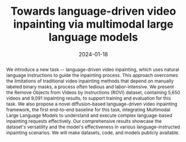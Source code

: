 ---
# Documentation: https://wowchemy.com/docs/managing-content/

title: "Towards language-driven video inpainting via multimodal large language models"
authors: [Jianzong Wu, Xiangtai Li, Chenyang Si, Shangchen Zhou, Jingkang Yang, Jiangning Zhang, Yining Li, Kai Chen, Yunhai Tong, Ziwei Liu, Chen Change Loy]
date: 2024-01-18
doi: ""

# Schedule page publish date (NOT publication's date).
publishDate: 2024-01-18

# Publication type.
# Legend: 0 = Uncategorized; 1 = Conference paper; 2 = Journal article;
# 3 = Preprint / Working Paper; 4 = Report; 5 = Book; 6 = Book section;
# 7 = Thesis; 8 = Patent
publication_types: ["1"]

# Publication name and optional abbreviated publication name.
publication: "*Proceedings of the IEEE/CVF Conference on Computer Vision and Pattern Recognition*"
publication_short: "*CVPR, 2024*"

abstract: "We introduce a new task -- language-driven video inpainting, which uses natural language instructions to guide the inpainting process. This approach overcomes the limitations of traditional video inpainting methods that depend on manually labeled binary masks, a process often tedious and labor-intensive. We present the Remove Objects from Videos by Instructions (ROVI) dataset, containing 5,650 videos and 9,091 inpainting results, to support training and evaluation for this task. We also propose a novel diffusion-based language-driven video inpainting framework, the first end-to-end baseline for this task, integrating Multimodal Large Language Models to understand and execute complex language-based inpainting requests effectively. Our comprehensive results showcase the dataset's versatility and the model's effectiveness in various language-instructed inpainting scenarios. We will make datasets, code, and models publicly available."

# Summary. An optional shortened abstract.
summary: ""

tags: []
categories: []
featured: true

# Custom links (optional).
#   Uncomment and edit lines below to show custom links.
links:
- name: PDF
  url: https://arxiv.org/pdf/2401.10226.pdf
  icon_pack: fas
  icon: file-pdf

url_pdf: 
url_code: 
url_dataset:
url_poster:
url_project:
url_slides:
url_source: 
url_video:

# Featured image
# To use, add an image named `featured.jpg/png` to your page's folder. 
# Focal points: Smart, Center, TopLeft, Top, TopRight, Left, Right, BottomLeft, Bottom, BottomRight.
image:
  caption: ""
  focal_point: ""
  preview_only: false

# Associated Projects (optional).
#   Associate this publication with one or more of your projects.
#   Simply enter your project's folder or file name without extension.
#   E.g. `internal-project` references `content/project/internal-project/index.md`.
#   Otherwise, set `projects: []`.
projects: []

# Slides (optional).
#   Associate this publication with Markdown slides.
#   Simply enter your slide deck's filename without extension.
#   E.g. `slides: "example"` references `content/slides/example/index.md`.
#   Otherwise, set `slides: ""`.
slides: ""
---